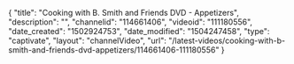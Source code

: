 {
    "title": "Cooking with B. Smith and Friends DVD - Appetizers",
    "description": "",
    "channelid": "114661406",
    "videoid": "111180556",
    "date_created": "1502924753",
    "date_modified": "1504247458",
    "type": "captivate",
    "layout": "channelVideo",
    "url": "\/latest-videos\/cooking-with-b-smith-and-friends-dvd-appetizers\/114661406-111180556"
}